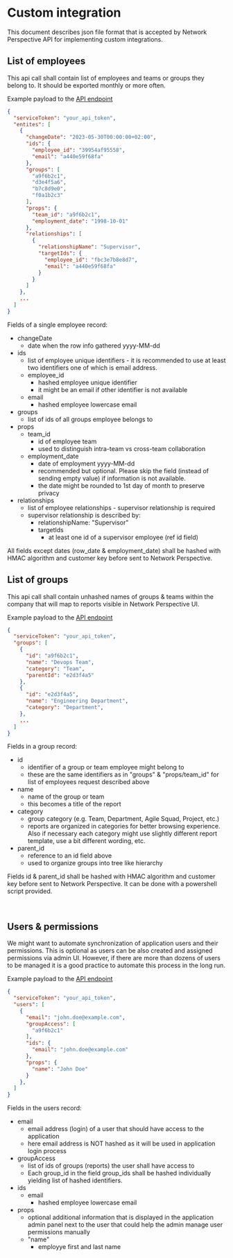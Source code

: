 # Custom integration

This document describes json file format that is accepted by Network Perspective API for implementing custom integrations. 

## List of employees 

This api call shall contain list of employees and teams or groups they belong to.  It should be exported monthly or more often. 

Example payload to the [API endpoint](https://app.networkperspective.io/api/docs/#!/SyncHashed/SyncHashed_SyncEntities)
```json
{
  "serviceToken": "your_api_token",
  "entites": [
    {
      "changeDate": "2023-05-30T00:00:00+02:00",
      "ids": {
        "employee_id": "39954af95558",
        "email": "a440e59f68fa"
      },
      "groups": [
        "a9f6b2c1",
        "d3e4f5a6",
        "b7c8d9e0",
        "f0a1b2c3"
      ],
      "props": {
        "team_id": "a9f6b2c1",
        "employment_date": "1998-10-01"
      },
      "relationships": [
        {
          "relationshipName": "Supervisor",
          "targetIds": {
            "employee_id": "fbc3e7b8e8d7",
            "email": "a440e59f68fa"
          }
        }
      ]
    },
    ...
  ]
}
```
Fields of a single employee record:
* changeDate 
  * date when the row info gathered yyyy-MM-dd
* ids  
  * list of employee unique identifiers - it is recommended to use at least two identifiers one of which is email address.
  * employee_id
    * hashed employee unique identifier  
    * it might be an email if other identifier is not available
  * email
    * hashed employee lowercase email
* groups
  * list of ids of all groups employee belongs to
* props
  * team_id
    * id of employee team
    * used to distinguish intra-team vs cross-team collaboration
  * employment_date
    * date of employment yyyy-MM-dd
    * recommended but optional. Please skip the field (instead of sending empty value) if information is not available.
    * the date might be rounded to 1st day of month to preserve privacy
* relationships   
  * list of employee relationships - supervisor relationship is required
  * supervisor relationship is described by:
    * relationshipName: "Supervisor"
    * targetIds
      * at least one id of a supervisor employee (ref id field)

All fields except dates (row_date & employment_date) shall be hashed with HMAC algorithm and customer key before sent to Network Perspective. 


## List of groups

This api call shall contain unhashed names of groups & teams within the company that will map to reports visible in Network Perspective UI. 

Example payload to the [API endpoint](https://app.networkperspective.io/api/docs/#!/SyncHashed/SyncHashed_SyncGroups)
```json
{
  "serviceToken": "your_api_token",
  "groups": [
    {
      "id": "a9f6b2c1",
      "name": "Devops Team",
      "category": "Team",
      "parentId": "e2d3f4a5"
    },
    {
      "id": "e2d3f4a5",
      "name": "Engineering Department",
      "category": "Department",
    },
    ...
  ]
}

```

Fields in a group record:
* id 
  * identifier of a group or team employee might belong to
  * these are the same identifiers as in "groups" & "props/team_id" for list of employees request described above
* name 
  * name of the group or team
  * this becomes a title of the report 
* category
  * group category (e.g. Team, Department, Agile Squad, Project, etc.) 
  * reports are organized in categories for better browsing experience. Also if necessary each category might use slightly different report template, use a bit different wording, etc.
* parent_id
  * reference to an id field above
  * used to organize groups into tree like hierarchy 

Fields id & parent_id shall be hashed with HMAC algorithm and customer key before sent to Network Perspective. It can be done with a powershell script provided. 

 
## Users & permissions
We might want to automate synchronization of application users and their permissions. This is optional as users can be also created and assigned permissions via admin UI. However, if there are more than dozens of users to be managed it is a good practice to automate this process in the long run.

Example payload to the [API endpoint](https://app.networkperspective.io/api/docs/#!/SyncHashed/SyncHashed_SyncUsers)
```json
{
  "serviceToken": "your_api_token",
  "users": [
    {
      "email": "john.doe@example.com",
      "groupAccess": [
        "a9f6b2c1"
      ],
      "ids": {
        "email": "john.doe@example.com"
      },
      "props": {
        "name": "John Doe"
      }
    },
  ]
}
```

Fields in the users record:

* email
  * email address (login) of a user that should have access to the application
  * here email address is NOT hashed as it will be used in application login process
* groupAccess
  * list of ids of groups (reports) the user shall have access to
  * Each group_id in the field group_ids shall be hashed individually yielding list of hashed identifiers.
* ids
  * email
    * hashed employee lowercase email
* props
  * optional additional information that is displayed in the application admin panel next to the user that could help the admin manage user permissions manually 
  * "name"
    * employye first and last name